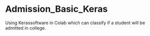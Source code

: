 # Admission_Basic_Keras
Using Kerassoftware in Colab which can classify if a student will be admitted in college.
